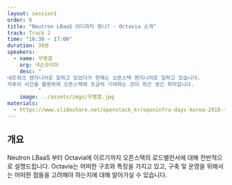 ```yaml
---
layout: session1
order: 8
title: "Neutron LBaaS 어디까지 왔니? - Octavia 소개"
track: Track 2
time: "16:30 ~ 17:00"
duration: 30분
speakers:
  - name: 우병열
    org: 넥슨코리아
    desc: "
네트워크 엔지니어로 일하고 있었다가 현재는 오픈스택 엔지니어로 일하고 있습니다.
자투리 시간을 활용하여 오픈스택에 조금씩 기여하는 것이 최근 생긴 취미입니다.
          "
    image: ../assets/imgs/우병열.jpg
materials:
  - https://www.slideshare.net/openstack_kr/openinfra-days-korea-2018-track-2-neutron-lbaas-octavia
---
```


## 개요

Neutron LBaaS 부터 Octavia에 이르기까지 오픈스택의 로드밸런서에 대해 전반적으로 설명드립니다.
Octavia는 어떠한 구조와 특징을 가지고 있고, 구축 및 운영을 위해서는 어떠한 점들을 고려해야 하는지에 대해 알아가실 수 있습니다.

